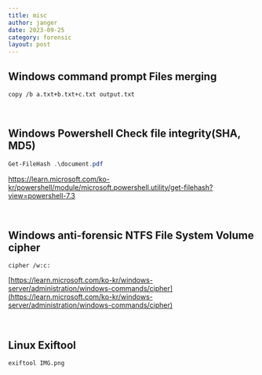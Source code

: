 ```yaml
---
title: misc
author: janger
date: 2023-09-25
category: forensic
layout: post
---
```


## Windows command prompt Files merging

~~~ console
copy /b a.txt+b.txt+c.txt output.txt
~~~

<br>

## Windows Powershell Check file integrity(SHA, MD5)

~~~ powershell
Get-FileHash .\document.pdf
~~~

[https://learn.microsoft.com/ko-kr/powershell/module/microsoft.powershell.utility/get-filehash?view=powershell-7.3
](https://learn.microsoft.com/ko-kr/powershell/module/microsoft.powershell.utility/get-filehash?view=powershell-7.3
)



<br>

## Windows anti-forensic NTFS File System Volume cipher

~~~ console
cipher /w:c:
~~~

[https://learn.microsoft.com/ko-kr/windows-server/administration/windows-commands/cipher](https://learn.microsoft.com/ko-kr/windows-server/administration/windows-commands/cipher)


<br>


## Linux Exiftool

~~~ bash
exiftool IMG.png
~~~

